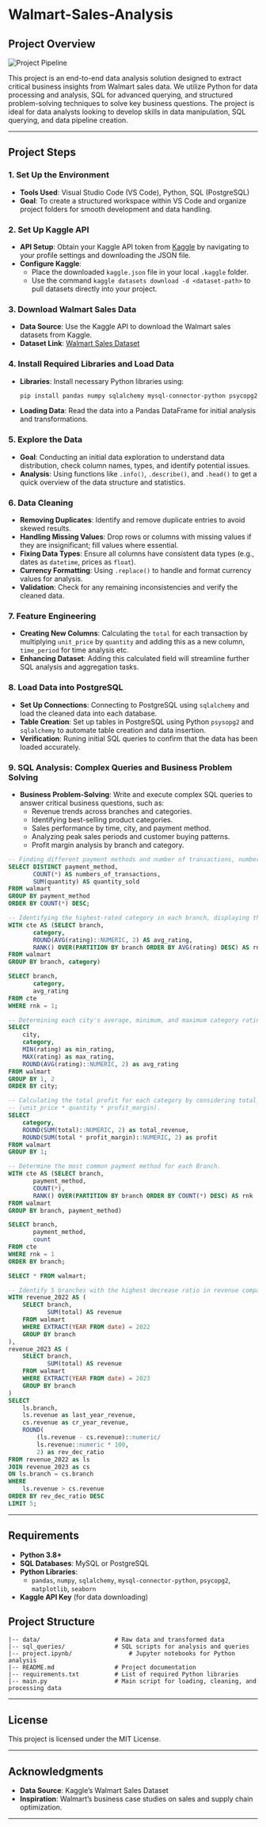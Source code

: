 # Walmart-Sales-Analysis

## Project Overview

![Project Pipeline](https://github.com/dsmohiit/Walmart-Sales-Analysis/blob/main/Blank%20diagram.png)


This project is an end-to-end data analysis solution designed to extract critical business insights from Walmart sales data. We utilize Python for data processing and analysis, SQL for advanced querying, and structured problem-solving techniques to solve key business questions. The project is ideal for data analysts looking to develop skills in data manipulation, SQL querying, and data pipeline creation.

---

## Project Steps

### 1. Set Up the Environment
   - **Tools Used**: Visual Studio Code (VS Code), Python, SQL (PostgreSQL)
   - **Goal**: To create a structured workspace within VS Code and organize project folders for smooth development and data handling.

### 2. Set Up Kaggle API
   - **API Setup**: Obtain your Kaggle API token from [Kaggle](https://www.kaggle.com/) by navigating to your profile settings and downloading the JSON file.
   - **Configure Kaggle**: 
      - Place the downloaded `kaggle.json` file in your local `.kaggle` folder.
      - Use the command `kaggle datasets download -d <dataset-path>` to pull datasets directly into your project.

### 3. Download Walmart Sales Data
   - **Data Source**: Use the Kaggle API to download the Walmart sales datasets from Kaggle.
   - **Dataset Link**: [Walmart Sales Dataset](https://www.kaggle.com/najir0123/walmart-10k-sales-datasets)

### 4. Install Required Libraries and Load Data
   - **Libraries**: Install necessary Python libraries using:
     ```bash
     pip install pandas numpy sqlalchemy mysql-connector-python psycopg2
     ```
   - **Loading Data**: Read the data into a Pandas DataFrame for initial analysis and transformations.

### 5. Explore the Data
   - **Goal**: Conducting an initial data exploration to understand data distribution, check column names, types, and identify potential issues.
   - **Analysis**: Using functions like `.info()`, `.describe()`, and `.head()` to get a quick overview of the data structure and statistics.

### 6. Data Cleaning
   - **Removing Duplicates**: Identify and remove duplicate entries to avoid skewed results.
   - **Handling Missing Values**: Drop rows or columns with missing values if they are insignificant; fill values where essential.
   - **Fixing Data Types**: Ensure all columns have consistent data types (e.g., dates as `datetime`, prices as `float`).
   - **Currency Formatting**: Using `.replace()` to handle and format currency values for analysis.
   - **Validation**: Check for any remaining inconsistencies and verify the cleaned data.

### 7. Feature Engineering
   - **Creating New Columns**: Calculating the `total` for each transaction by multiplying `unit_price` by `quantity` and adding this as a new column, `time_period` for time analysis etc.
   - **Enhancing Dataset**: Adding this calculated field will streamline further SQL analysis and aggregation tasks.

### 8. Load Data into PostgreSQL
   - **Set Up Connections**: Connecting to PostgreSQL using `sqlalchemy` and load the cleaned data into each database.
   - **Table Creation**: Set up tables in PostgreSQL using Python `psysopg2` and `sqlalchemy` to automate table creation and data insertion.
   - **Verification**: Runing initial SQL queries to confirm that the data has been loaded accurately.

### 9. SQL Analysis: Complex Queries and Business Problem Solving
   - **Business Problem-Solving**: Write and execute complex SQL queries to answer critical business questions, such as:
     - Revenue trends across branches and categories.
     - Identifying best-selling product categories.
     - Sales performance by time, city, and payment method.
     - Analyzing peak sales periods and customer buying patterns.
     - Profit margin analysis by branch and category.
```sql
-- Finding different payment methods and number of transactions, number of qty sold.
SELECT DISTINCT payment_method, 
	   COUNT(*) AS numbers_of_transactions,
	   SUM(quantity) AS quantity_sold
FROM walmart
GROUP BY payment_method
ORDER BY COUNT(*) DESC;

-- Identifying the highest-rated category in each branch, displaying the branch, category and average rating.
WITH cte AS (SELECT branch,
	   category,
	   ROUND(AVG(rating)::NUMERIC, 2) AS avg_rating,
	   RANK() OVER(PARTITION BY branch ORDER BY AVG(rating) DESC) AS rnk
FROM walmart
GROUP BY branch, category)

SELECT branch, 
	   category, 
	   avg_rating
FROM cte
WHERE rnk = 1;

-- Determining each city's average, minimum, and maximum category rating. 
SELECT 
	city,
	category,
	MIN(rating) as min_rating,
	MAX(rating) as max_rating,
	ROUND(AVG(rating)::NUMERIC, 2) as avg_rating
FROM walmart
GROUP BY 1, 2
ORDER BY city;

-- Calculating the total profit for each category by considering total_profit as
-- (unit_price * quantity * profit_margin). 
SELECT 
	category,
	ROUND(SUM(total)::NUMERIC, 2) as total_revenue,
	ROUND(SUM(total * profit_margin)::NUMERIC, 2) as profit
FROM walmart
GROUP BY 1;

-- Determine the most common payment method for each Branch. 
WITH cte AS (SELECT branch, 
	   payment_method, 
	   COUNT(*),
	   RANK() OVER(PARTITION BY branch ORDER BY COUNT(*) DESC) AS rnk
FROM walmart
GROUP BY branch, payment_method)

SELECT branch, 
	   payment_method, 
	   count
FROM cte
WHERE rnk = 1
ORDER BY branch;

SELECT * FROM walmart;

-- Identify 5 branches with the highest decrease ratio in revenue compared to last year.
WITH revenue_2022 AS (
    SELECT branch,
           SUM(total) AS revenue
    FROM walmart
    WHERE EXTRACT(YEAR FROM date) = 2022
    GROUP BY branch
),
revenue_2023 AS (
    SELECT branch,
           SUM(total) AS revenue
    FROM walmart
    WHERE EXTRACT(YEAR FROM date) = 2023
    GROUP BY branch
)
SELECT 
    ls.branch,
    ls.revenue as last_year_revenue,
    cs.revenue as cr_year_revenue,
    ROUND(
        (ls.revenue - cs.revenue)::numeric/
        ls.revenue::numeric * 100, 
        2) as rev_dec_ratio
FROM revenue_2022 as ls
JOIN revenue_2023 as cs
ON ls.branch = cs.branch
WHERE 
    ls.revenue > cs.revenue
ORDER BY rev_dec_ratio DESC
LIMIT 5;
```

---

## Requirements

- **Python 3.8+**
- **SQL Databases**: MySQL or PostgreSQL
- **Python Libraries**:
  - `pandas`, `numpy`, `sqlalchemy`, `mysql-connector-python`, `psycopg2`, `matplotlib`, `seaborn`
- **Kaggle API Key** (for data downloading)


## Project Structure

```plaintext
|-- data/                     # Raw data and transformed data
|-- sql_queries/              # SQL scripts for analysis and queries
|-- project.ipynb/                # Jupyter notebooks for Python analysis
|-- README.md                 # Project documentation
|-- requirements.txt          # List of required Python libraries
|-- main.py                   # Main script for loading, cleaning, and processing data
```

---

## License

This project is licensed under the MIT License. 

---

## Acknowledgments

- **Data Source**: Kaggle’s Walmart Sales Dataset
- **Inspiration**: Walmart’s business case studies on sales and supply chain optimization.

---
